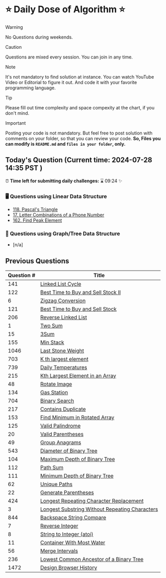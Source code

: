 # ⭐ Daily Dose of Algorithm ⭐
> [!WARNING]
> No Questions during weekends.

> [!CAUTION]
> Questions are mixed every session. You can join in any time.

> [!NOTE]
> It's not mandatory to find solution at instance. You can watch YouTube Video or Editorial to figure it out. And code it with your favorite programming language.

> [!TIP]  
> Please fill out time complexity and space compexity at the chart, if you don't mind.

> [!IMPORTANT]
> Posting your code is not mandatory. But feel free to post solution with comments on your folder, so that you can review your code. **So, Files you can modify is `README.md` and `files in your folder`, only.**

## Today's Question (Current time: <!-- TIME --> 2024-07-28 14:35 PST <!-- /TIME -->)
⏰ **Time left for submitting daily challenges:** ⌛️<!-- TIME LEFT --> 09:24 <!-- /TIME LEFT --> ✨
### 🖥️ Questions using Linear Data Structure
- [118. Pascal's Triangle](https://leetcode.com/problems/pascals-triangle/description/)
- [17. Letter Combinations of a Phone Number](https://leetcode.com/problems/letter-combinations-of-a-phone-number/description//) 
- [162. Find Peak Element](https://leetcode.com/problems/find-peak-element/description//)

### 🌲 Questions using Graph/Tree Data Structure

- [n/a]

## Previous Questions

| Question # | Title                                                                                                            |
| ---------- | ---------------------------------------------------------------------------------------------------------------- |
| 141        | [Linked List Cycle](https://leetcode.com/problems/linked-list-cycle/description/)                                |
| 122        | [Best Time to Buy and Sell Stock II](https://leetcode.com/problems/best-time-to-buy-and-sell-stock-ii/description/)|
| 6          | [Zigzag Conversion](https://leetcode.com/problems/zigzag-conversion/description/)                                |
| 121        | [Best Time to Buy and Sell Stock](https://leetcode.com/problems/best-time-to-buy-and-sell-stock/)                |
| 206        | [Reverse Linked List](https://leetcode.com/problems/reverse-linked-list/description/)                            |
| 1          | [Two Sum](https://leetcode.com/problems/two-sum/description/)                                                    |
| 15         | [3Sum](https://leetcode.com/problems/3sum/description/)                                                          |
| 155        | [Min Stack](https://leetcode.com/problems/min-stack/description/)                                                |
| 1046       | [Last Stone Weight](https://leetcode.com/problems/last-stone-weight/description/)                                |
| 703        | [K th largest element](https://leetcode.com/problems/kth-largest-element-in-a-stream/description/)               |
| 739        | [Daily Temperatures](https://leetcode.com/problems/daily-temperatures/description/)                              |
| 215        | [Kth Largest Element in an Array](https://leetcode.com/problems/kth-largest-element-in-an-array/description/)    |
| 48         | [Rotate Image](https://leetcode.com/problems/rotate-image/description/)                                          |
| 134        | [Gas Station](https://leetcode.com/problems/gas-station/description/)                                            |
| 704        | [Binary Search](https://leetcode.com/problems/binary-search/description/)                                        |
| 217        | [Contains Duplicate](https://leetcode.com/problems/contains-duplicate/description/)                              |
| 153        | [Find Minimum in Rotated Array](https://leetcode.com/problems/find-minimum-in-rotated-sorted-array/description/) |
| 125        | [Valid Palindrome](https://leetcode.com/problems/valid-palindrome/description/)                                  |
| 20         | [Valid Parentheses](https://leetcode.com/problems/valid-parentheses/description/)                                |
| 49         | [Group Anagrams](https://leetcode.com/problems/group-anagrams/description/)                                      |
| 543        | [Diameter of Binary Tree](https://leetcode.com/problems/diameter-of-binary-tree/description/)                    |
| 104        | [Maximum Depth of Binary Tree](https://leetcode.com/problems/maximum-depth-of-binary-tree/description/)          |
| 112        | [Path Sum](https://leetcode.com/problems/path-sum/description/)                                                  |
| 111        | [Minimum Depth of Binary Tree](https://leetcode.com/problems/minimum-depth-of-binary-tree/)                 |
| 62         | [Unique Paths](https://leetcode.com/problems/unique-paths/)                                                  |
| 22         | [Generate Parentheses](https://leetcode.com/problems/generate-parentheses/description/)                      |
| 424        | [Longest Repeating Character Replacement](https://leetcode.com/problems/longest-repeating-character-replacement/description/) |
| 3           | [Longest Substring Without Repeating Characters](https://leetcode.com/problems/longest-substring-without-repeating-characters/description/) |
| 844        | [Backspace String Compare](https://leetcode.com/problems/backspace-string-compare/description/) |
| 7          | [Reverse Integer](https://leetcode.com/problems/reverse-integer/description/) |
| 8          | [String to Integer (atoi)](https://leetcode.com/problems/string-to-integer-atoi/description/) |
| 11         | [Container With Most Water](https://leetcode.com/problems/container-with-most-water/description/) |
| 56        | [Merge Intervals](https://leetcode.com/problems/merge-intervals/description/)                                     |
| 236        | [Lowest Common Ancestor of a Binary Tree](https://leetcode.com/problems/lowest-common-ancestor-of-a-binary-tree/description/) |
| 1472        | [Design Browser History](https://leetcode.com/problems/design-browser-history/description/)                     |
